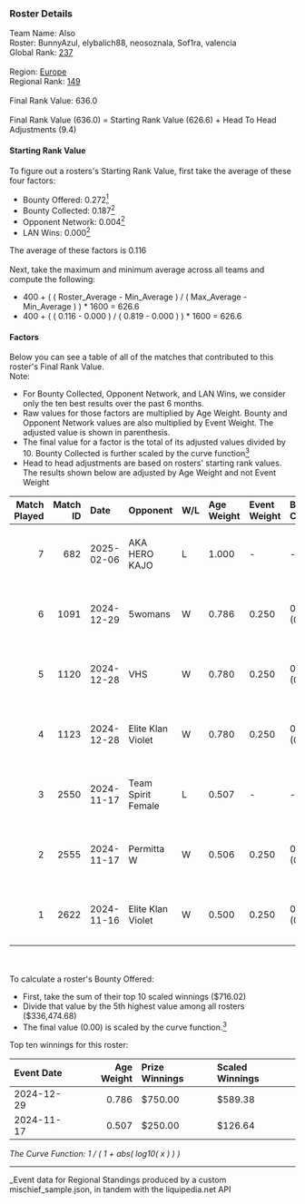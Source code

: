 ### Roster Details<br />
Team Name: Also<br />
Roster: BunnyAzul, elybalich88, neosoznala, Sof1ra, valencia<br />
Global Rank: [237](../../standings_global_2025_03_01.md)<br />
<br />
Region: [Europe]( ../../standings_europe_2025_03_01.md)<br />
Regional Rank: [149]( ../../standings_europe_2025_03_01.md)<br />
<br />
Final Rank Value:  636.0<br />
<br />
Final Rank Value (636.0) = Starting Rank Value (626.6) + Head To Head Adjustments (9.4)<br />

#### Starting Rank Value<br />
To figure out a rosters's Starting Rank Value, first take the average of these four factors:<br />
- Bounty Offered: 0.272[<sup>1</sup>](#table2)
- Bounty Collected: 0.187[<sup>2</sup>](#table1)
- Opponent Network: 0.004[<sup>2</sup>](#table1)
- LAN Wins: 0.000[<sup>2</sup>](#table1)

The average of these factors is 0.116<br />
<br />
Next, take the maximum and minimum average across all teams and compute the following:<br />
- 400 + ( ( Roster_Average - Min_Average ) / ( Max_Average - Min_Average ) ) * 1600 = 626.6
- 400 + ( ( 0.116 - 0.000 ) / ( 0.819 - 0.000 ) ) * 1600 = 626.6


#### Factors<br />
Below you can see a table of all of the matches that contributed to this roster's Final Rank Value.<br />
Note:<br />

- For Bounty Collected, Opponent Network, and LAN Wins, we consider only the ten best results over the past 6 months.
- Raw values for those factors are multiplied by Age Weight. Bounty and Opponent Network values are also multiplied by Event Weight. The adjusted value is shown in parenthesis.
- The final value for a factor is the total of its adjusted values divided by 10. Bounty Collected is further scaled by the curve function[<sup>3</sup>](#curveFunction)
- Head to head adjustments are based on rosters' starting rank values. The results shown below are adjusted by Age Weight and not Event Weight
<span id="table1"></span><br />


| Match Played | Match ID | Date       | Opponent           | W/L | Age Weight | Event Weight | Bounty Collected | Opponent Network | LAN Wins  | H2H Adj. | Roster                                                  |
| -: | -: | :- | :- | :- | :- | :- | :- | :- | :- | -: | :- |
|            7 |      682 | 2025-02-06 | AKA HERO KAJO      | L   | 1.000      | -            | -                | -                | -         |   -13.27 | BunnyAzul, elybalich88, neosoznala, Sof1ra, valencia    |
|            6 |     1091 | 2024-12-29 | 5womans            | W   | 0.786      | 0.250        | 0.001 (0.000)    | 0.087 (0.017)    | 0 (0.000) |     8.52 | BunnyAzul, kaRRRolina, neosoznala, Sof1ra, valencia     |
|            5 |     1120 | 2024-12-28 | VHS                | W   | 0.780      | 0.250        | 0.000 (0.000)    | 0.043 (0.008)    | 0 (0.000) |     5.28 | BunnyAzul, kaRRRolina, neosoznala, Sof1ra, valencia     |
|            4 |     1123 | 2024-12-28 | Elite Klan Violet  | W   | 0.780      | 0.250        | 0.000 (0.000)    | 0.000 (0.000)    | 0 (0.000) |     4.85 | BunnyAzul, kaRRRolina, neosoznala, Sof1ra, valencia     |
|            3 |     2550 | 2024-11-17 | Team Spirit Female | L   | 0.507      | -            | -                | -                | -         |    -7.05 | elybalich88, neosoznala, slabosilnaya, Sof1ra, valencia |
|            2 |     2555 | 2024-11-17 | Permitta W         | W   | 0.506      | 0.250        | 0.003 (0.000)    | 0.135 (0.017)    | 0 (0.000) |     7.68 | elybalich88, neosoznala, slabosilnaya, Sof1ra, valencia |
|            1 |     2622 | 2024-11-16 | Elite Klan Violet  | W   | 0.500      | 0.250        | 0.000 (0.000)    | 0.000 (0.000)    | 0 (0.000) |     3.43 | elybalich88, neosoznala, slabosilnaya, Sof1ra, valencia |

<br />
<span id="table2"></span><br />
To calculate a roster's Bounty Offered:<br />

- First, take the sum of their top 10 scaled winnings ($716.02)
- Divide that value by the 5th highest value among all rosters ($336,474.68)
- The final value (0.00) is scaled by the curve function.[<sup>3</sup>](#curveFunction)

Top ten winnings for this roster:<br />

| Event Date | Age Weight | Prize Winnings | Scaled Winnings |
| :- | -: | :- | :- |
| 2024-12-29 |      0.786 | $750.00        | $589.38         |
| 2024-11-17 |      0.507 | $250.00        | $126.64         |


<span id="curveFunction"></span>_The Curve Function: 1 / ( 1 + abs( log10( x ) ) )_<br />

---
_Event data for Regional Standings produced by a custom mischief_sample.json, in tandem with the liquipedia.net API<br />
